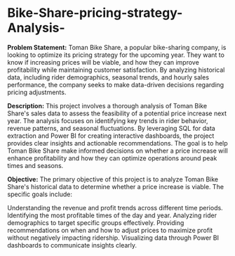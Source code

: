 # Bike-Share-pricing-strategy-Analysis-
**Problem Statement:**
Toman Bike Share, a popular bike-sharing company, is looking to optimize its pricing strategy for the upcoming year. They want to know if increasing prices will be viable, and how they can improve profitability while maintaining customer satisfaction. By analyzing historical data, including rider demographics, seasonal trends, and hourly sales performance, the company seeks to make data-driven decisions regarding pricing adjustments.

**Description:**
This project involves a thorough analysis of Toman Bike Share's sales data to assess the feasibility of a potential price increase next year. The analysis focuses on identifying key trends in rider behavior, revenue patterns, and seasonal fluctuations. By leveraging SQL for data extraction and Power BI for creating interactive dashboards, the project provides clear insights and actionable recommendations. The goal is to help Toman Bike Share make informed decisions on whether a price increase will enhance profitability and how they can optimize operations around peak times and seasons.

**Objective:**
The primary objective of this project is to analyze Toman Bike Share's historical data to determine whether a price increase is viable. The specific goals include:

Understanding the revenue and profit trends across different time periods.
Identifying the most profitable times of the day and year.
Analyzing rider demographics to target specific groups effectively.
Providing recommendations on when and how to adjust prices to maximize profit without negatively impacting ridership.
Visualizing data through Power BI dashboards to communicate insights clearly.




